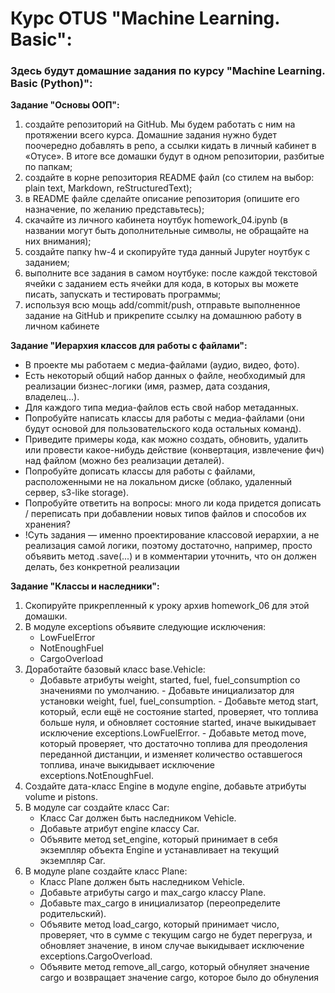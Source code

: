 # Курс OTUS "Machine Learning. Basic": #

### Здесь будут домашние задания по курсу "Machine Learning. Basic (Python)":  ###

**Задание "Основы ООП":**
1.	создайте репозиторий на GitHub. Мы будем работать с ним на протяжении всего курса. Домашние задания нужно будет поочередно добавлять в репо, а ссылки кидать в личный кабинет в «Отусе». В итоге все домашки будут в одном репозитории, разбитые по папкам;
2.	создайте в корне репозитория README файл (со стилем на выбор: plain text, Markdown, reStructuredText);
3. в README файле сделайте описание репозитория (опишите его назначение, по желанию представьтесь);
4. скачайте из личного кабинета ноутбук homework_04.ipynb (в названии могут быть дополнительные символы, не обращайте на них внимания);
5. создайте папку hw-4 и скопируйте туда данный Jupyter ноутбук с заданием;
6. выполните все задания в самом ноутбуке: после каждой текстовой ячейки с заданием есть ячейки для кода, в которых вы можете писать, запускать и тестировать программы;
7. используя всю мощь add/commit/push, отправьте выполненное задание на GitHub и прикрепите ссылку на домашнюю работу в личном кабинете


**Задание "Иерархия классов для работы с файлами":**
-  В проекте мы работаем с медиа-файлами (аудио, видео, фото). 
-  Есть некоторый общий набор данных о файле, необходимый для реализации бизнес-логики (имя, размер, дата создания, владелец...). 
-  Для каждого типа медиа-файлов есть свой набор метаданных. 
-  Попробуйте написать классы для работы с медиа-файлами (они будут основой для пользовательского кода остальных команд). 
-  Приведите примеры кода, как можно создать, обновить, удалить или провести какое-нибудь действие (конвертация, извлечение фич) над файлом (можно без реализации деталей).
-  Попробуйте дописать классы для работы с файлами, расположенными не на локальном диске (облако, удаленный сервер, s3-like storage). 
-  Попробуйте ответить на вопросы: много ли кода придется дописать / переписать при добавлении новых типов файлов и способов их хранения? 
-  !Суть задания — именно проектирование классовой иерархии, а не реализация самой логики, поэтому достаточно, например, просто объявить метод .save(...) и в комментарии уточнить, что он должен делать, без конкретной реализации



**Задание "Классы и наследники":**
1.	Скопируйте прикрепленный к уроку архив homework_06 для этой домашки.
2.	В модуле exceptions объявите следующие исключения:
     - LowFuelError
     - NotEnoughFuel
     - CargoOverload
3.	Доработайте базовый класс base.Vehicle:
       - Добавьте атрибуты weight, started, fuel, fuel_consumption со значениями по умолчанию.
        - Добавьте инициализатор для установки weight, fuel, fuel_consumption.
        - Добавьте метод start, который, если ещё не состояние started, проверяет, что топлива больше нуля, и обновляет состояние started, иначе выкидывает исключение exceptions.LowFuelError.
        - Добавьте метод move, который проверяет, что достаточно топлива для преодоления переданной дистанции, и изменяет количество оставшегося топлива, иначе выкидывает исключение exceptions.NotEnoughFuel.
4.	Создайте дата-класс Engine в модуле engine, добавьте атрибуты volume и pistons.
5.	В модуле car создайте класс Car:
       -   Класс Car должен быть наследником Vehicle.
       -    Добавьте атрибут engine классу Car.
       - Объявите метод set_engine, который принимает в себя экземпляр объекта Engine и устанавливает на текущий экземпляр Car.
6.	В модуле plane создайте класс Plane:
      -   Класс Plane должен быть наследником Vehicle.
      -    Добавьте атрибуты cargo и max_cargo классу Plane.
      -    Добавьте max_cargo в инициализатор (переопределите родительский).
      - Объявите метод load_cargo, который принимает число, проверяет, что в сумме с текущим cargo не будет перегруза, и обновляет значение, в ином случае выкидывает исключение exceptions.CargoOverload.
      - Объявите метод remove_all_cargo, который обнуляет значение cargo и возвращает значение cargo, которое было до обнуления
